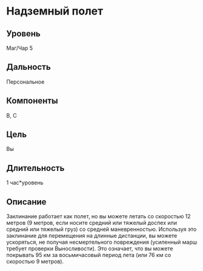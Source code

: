 # Надземный полет

## Уровень
Маг/Чар 5
## Дальность
Персональное
## Компоненты
В, С
## Цель
Вы
## Длительность
1 час\*уровень
## Описание
Заклинание работает как полет, но вы можете летать со скоростью 12 метров (9 метров, если носите средний или тяжелый доспех или средний или тяжелый груз) со средней маневренностью. Используя это заклинание для перемещения на длинные дистанции, вы можете ускоряться, не получая несмертельного повреждения (усиленный марш требует проверки Выносливости). Это означает, что вы можете покрывать 95 км за восьмичасовый период лета (или 76 км со скоростью 9 метров).